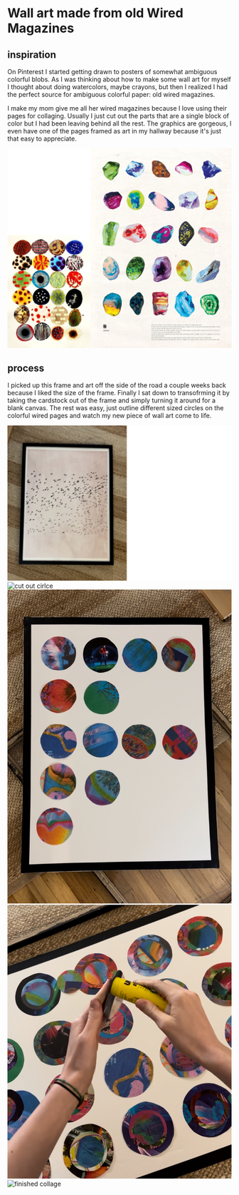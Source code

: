 # Wall art made from old Wired Magazines

## inspiration

On Pinterest I started getting drawn to posters of somewhat ambiguous colorful blobs. As I was thinking about how to make some wall art for myself I thought about doing watercolors, maybe crayons, but then I realized I had the perfect source for ambiguous colorful paper: old wired magazines.

I make my mom give me all her wired magazines because I love using their pages for collaging. Usually I just cut out the parts that are a single block of color but I had been leaving behind all the rest. The graphics are gorgeous, I even have one of the pages framed as art in my hallway because it's just that easy to appreciate.

![two posters of ambiguous blobs](img/creations/09-24-wired-collage/wired-inspo.png)

## process

I picked up this frame and art off the side of the road a couple weeks back because I liked the size of the frame. Finally I sat down to transofrming it by taking the cardstock out of the frame and simply turning it around for a blank canvas. The rest was easy, just outline different sized circles on the colorful wired pages and watch my new piece of wall art come to life.

![frame of birds](img/creations/09-24-wired-collage/start-collage.png)
![cut out cirlce](img/creations/09-24-wired-collage/circle-collage.PNG)
![mid collage](img/creations/09-24-wired-collage/mid-collage.jpg)
![gluing circles](img/creations/09-24-wired-collage/glue.jpg)
![finished collage](img/creations/09-24-wired-collage/finish-collage.png)




